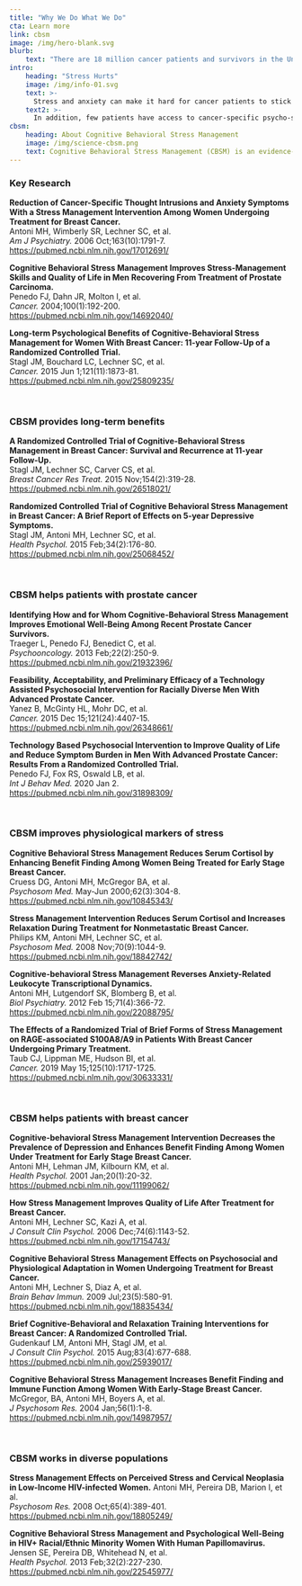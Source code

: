 ```yaml
---
title: "Why We Do What We Do"
cta: Learn more
link: cbsm
image: /img/hero-blank.svg
blurb:
    text: "There are 18 million cancer patients and survivors in the United States today, and nearly half of them experience some form of psychological distress, such as stress or anxiety."
intro:
    heading: "Stress Hurts"
    image: /img/info-01.svg
    text: >-
      Stress and anxiety can make it hard for cancer patients to stick with treatment and increase their time in the hospital as they undergo cancer care. Emerging evidence in breast cancer patients suggests there may be a link between psychological disorders and a higher risk of cancer recurrence. 
    text2: >-
      In addition, few patients have access to cancer-specific psycho-social care. **Only 1 out of every 5 cancer patients currently has access to cancer-specific psycho-social care to alleviate their distress.** Cognitive behavioral stress management (CBSM) tailored to cancer patients has been shown in numerous clinical studies to improve emotional well-being and quality of life.
cbsm:
    heading: About Cognitive Behavioral Stress Management 
    image: /img/science-cbsm.png
    text: Cognitive Behavioral Stress Management (CBSM) is an evidence-based protocol adapted from Cognitive Behavioral Therapy (CBT) and relaxation stress management, designed specifically for patients with cancer. CBSM was originally developed by a clinical psychologist, Michael Antoni, Ph.D. CBSM has been studied since the early ’90s, and has been published in multiple clinical studies. 
---
```

<a name="pubs"></a>
### Key Research

**Reduction of Cancer-Specific Thought Intrusions and Anxiety Symptoms With a Stress Management Intervention Among Women Undergoing Treatment for Breast Cancer.**  
Antoni MH, Wimberly SR, Lechner SC, et al.  
*Am J Psychiatry.* 2006 Oct;163(10):1791-7.  
https://pubmed.ncbi.nlm.nih.gov/17012691/  

**Cognitive Behavioral Stress Management Improves Stress-Management Skills and Quality of Life in Men Recovering From Treatment of Prostate Carcinoma.**  
Penedo FJ, Dahn JR, Molton I, et al.  
*Cancer.* 2004;100(1):192-200.  
https://pubmed.ncbi.nlm.nih.gov/14692040/  

**Long-term Psychological Benefits of Cognitive-Behavioral Stress Management for Women With Breast Cancer: 11-year Follow-Up of a Randomized Controlled Trial.**  
Stagl JM, Bouchard LC, Lechner SC, et al.  
*Cancer.* 2015 Jun 1;121(11):1873-81.  
https://pubmed.ncbi.nlm.nih.gov/25809235/  

&nbsp;  
### CBSM provides long-term benefits

**A Randomized Controlled Trial of Cognitive-Behavioral Stress Management in Breast Cancer: Survival and Recurrence at 11-year Follow-Up.**  
Stagl JM, Lechner SC, Carver CS, et al.  
*Breast Cancer Res Treat.* 2015 Nov;154(2):319-28.    
https://pubmed.ncbi.nlm.nih.gov/26518021/  

**Randomized Controlled Trial of Cognitive Behavioral Stress Management in Breast Cancer: A Brief Report of Effects on 5-year Depressive Symptoms.**  
Stagl JM, Antoni MH, Lechner SC, et al.  
*Health Psychol.* 2015 Feb;34(2):176-80.    
https://pubmed.ncbi.nlm.nih.gov/25068452/  

&nbsp;  
### CBSM helps patients with prostate cancer

**Identifying How and for Whom Cognitive-Behavioral Stress Management Improves Emotional Well-Being Among Recent Prostate Cancer Survivors.**  
Traeger L, Penedo FJ, Benedict C, et al.  
*Psychooncology.* 2013 Feb;22(2):250-9.  
https://pubmed.ncbi.nlm.nih.gov/21932396/  

**Feasibility, Acceptability, and Preliminary Efficacy of a Technology Assisted Psychosocial Intervention for Racially Diverse Men With Advanced Prostate Cancer.**  
Yanez B, McGinty HL, Mohr DC, et al.  
*Cancer.* 2015 Dec 15;121(24):4407-15.  
https://pubmed.ncbi.nlm.nih.gov/26348661/  

**Technology Based Psychosocial Intervention to Improve Quality of Life and Reduce Symptom Burden in Men With Advanced Prostate Cancer: Results From a Randomized Controlled Trial.**  
Penedo FJ, Fox RS, Oswald LB, et al.  
*Int J Behav Med.* 2020 Jan 2.  
https://pubmed.ncbi.nlm.nih.gov/31898309/  

&nbsp;  
### CBSM improves physiological markers of stress

**Cognitive Behavioral Stress Management Reduces Serum Cortisol by Enhancing Benefit Finding Among Women Being Treated for Early Stage Breast Cancer.**  
Cruess DG, Antoni MH, McGregor BA, et al.  
*Psychosom Med.* May-Jun 2000;62(3):304-8.  
https://pubmed.ncbi.nlm.nih.gov/10845343/  

**Stress Management Intervention Reduces Serum Cortisol and Increases Relaxation During Treatment for Nonmetastatic Breast Cancer.**  
Philips KM, Antoni MH, Lechner SC, et al.  
*Psychosom Med.* 2008 Nov;70(9):1044-9.  
https://pubmed.ncbi.nlm.nih.gov/18842742/  

**Cognitive-behavioral Stress Management Reverses Anxiety-Related Leukocyte Transcriptional Dynamics.**  
Antoni MH, Lutgendorf SK, Blomberg B, et al.  
*Biol Psychiatry.* 2012 Feb 15;71(4):366-72.  
https://pubmed.ncbi.nlm.nih.gov/22088795/  

**The Effects of a Randomized Trial of Brief Forms of Stress Management on RAGE-associated S100A8/A9 in Patients With Breast Cancer Undergoing Primary Treatment.**  
Taub CJ, Lippman ME, Hudson BI, et al.  
*Cancer.* 2019 May 15;125(10):1717-1725.  
https://pubmed.ncbi.nlm.nih.gov/30633331/  

&nbsp;  
### CBSM helps patients with breast cancer

**Cognitive-behavioral Stress Management Intervention Decreases the Prevalence of Depression and Enhances Benefit Finding Among Women Under Treatment for Early Stage Breast Cancer.**  
Antoni MH, Lehman JM, Kilbourn KM, et al.  
*Health Psychol.* 2001 Jan;20(1):20-32.  
https://pubmed.ncbi.nlm.nih.gov/11199062/  

**How Stress Management Improves Quality of Life After Treatment for Breast Cancer.**  
Antoni MH, Lechner SC, Kazi A, et al.  
*J Consult Clin Psychol.* 2006 Dec;74(6):1143-52.  
https://pubmed.ncbi.nlm.nih.gov/17154743/  

**Cognitive Behavioral Stress Management Effects on Psychosocial and Physiological Adaptation in Women Undergoing Treatment for Breast Cancer.**  
Antoni MH, Lechner S, Diaz A, et al.  
*Brain Behav Immun.* 2009 Jul;23(5):580-91.  
https://pubmed.ncbi.nlm.nih.gov/18835434/  

**Brief Cognitive-Behavioral and Relaxation Training Interventions for Breast Cancer: A Randomized Controlled Trial.**  
Gudenkauf LM, Antoni MH, Stagl JM, et al.  
*J Consult Clin Psychol.* 2015 Aug;83(4):677-688.  
https://pubmed.ncbi.nlm.nih.gov/25939017/  

**Cognitive Behavioral Stress Management Increases Benefit Finding and Immune Function Among Women With Early-Stage Breast Cancer.**  
McGregor, BA, Antoni MH, Boyers A, et al.  
*J Psychosom Res.* 2004 Jan;56(1):1-8.
https://pubmed.ncbi.nlm.nih.gov/14987957/

&nbsp;  
### CBSM works in diverse populations

**Stress Management Effects on Perceived Stress and Cervical Neoplasia in Low-Income HIV-infected Women.** 
Antoni MH, Pereira DB, Marion I, et al.  
*Psychosom Res.* 2008 Oct;65(4):389-401.  
https://pubmed.ncbi.nlm.nih.gov/18805249/  

**Cognitive Behavioral Stress Management and Psychological Well-Being in HIV+ Racial/Ethnic Minority Women With Human Papillomavirus.**  
Jensen SE, Pereira DB, Whitehead N, et al.  
*Health Psychol.* 2013 Feb;32(2):227-230.  
https://pubmed.ncbi.nlm.nih.gov/22545977/  